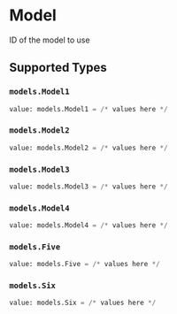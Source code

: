 # Model

ID of the model to use


## Supported Types

### `models.Model1`

```python
value: models.Model1 = /* values here */
```

### `models.Model2`

```python
value: models.Model2 = /* values here */
```

### `models.Model3`

```python
value: models.Model3 = /* values here */
```

### `models.Model4`

```python
value: models.Model4 = /* values here */
```

### `models.Five`

```python
value: models.Five = /* values here */
```

### `models.Six`

```python
value: models.Six = /* values here */
```

